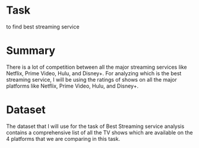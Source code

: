 # Task
to find best streaming service
# Summary
There is a lot of competition between all the major streaming services like Netflix, Prime Video, Hulu, and Disney+. For analyzing which is the best streaming service, I will be using the ratings of shows on all the major platforms like Netflix, Prime Video, Hulu, and Disney+.
# Dataset
The dataset that I will use for the task of Best Streaming service analysis contains a comprehensive list of all the TV shows which are available on the 4 platforms that we are comparing in this task.
